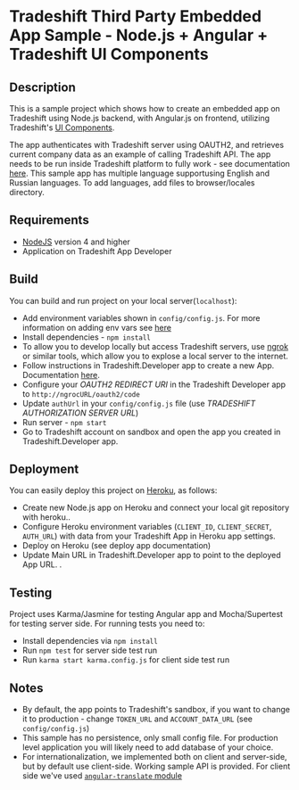 # Tradeshift Third Party Embedded App Sample - Node.js + Angular + Tradeshift UI Components

## Description
This is a sample project which shows how to create an embedded app on Tradeshift using Node.js backend, with Angular.js on frontend, utilizing Tradeshift's [UI Components](http://ui.tradeshift.com).

The app authenticates with Tradeshift server using OAUTH2, and retrieves current company data as an example of calling Tradeshift API.  The app needs to be run inside Tradeshift platform to fully work - see documentation [here](http://apps.tradeshift.com/documentation). This sample app has multiple language supportusing English and Russian languages.  To add languages, add files to browser/locales directory. 

## Requirements
- [NodeJS](https://nodejs.org/en/) version 4 and higher
- Application on Tradeshift App Developer

## Build
You can build and run project on your local server(`localhost`):
- Add environment variables shown in `config/config.js`. For more information on adding env vars see [here](https://github.com/lorenwest/node-config/wiki/Environment-Variables)
- Install dependencies - `npm install`
- To allow you to develop locally but access Tradeshift servers, use [ngrok](https://ngrok.com/docs#expose) or similar tools, which allow you to explose a local server to the internet.
- Follow instructions in Tradeshift.Developer app to create a new App.  Documentation [here](http://apps.tradeshift.com/documentation). 
- Configure your _OAUTH2 REDIRECT URI_ in the Tradeshift Developer app to `http://ngrocURL/oauth2/code` 
- Update `authUrl` in your `config/config.js` file (use _TRADESHIFT AUTHORIZATION SERVER URL_)
- Run server - `npm start` 
- Go to Tradeshift account on sandbox and open the app you created in Tradeshift.Developer app. 

## Deployment
You can easily deploy this project on [Heroku](https://www.heroku.com/), as follows:
- Create new Node.js app on Heroku and connect your local git repository with heroku.. 
- Configure Heroku environment variables (`CLIENT_ID`, `CLIENT_SECRET`, `AUTH_URL`) with data from your Tradeshift App in Heroku app settings.
- Deploy on Heroku (see deploy app documentation)
- Update Main URL in Tradeshift.Developer app to point to the deployed App URL. . 

## Testing
Project uses Karma/Jasmine for testing Angular app and Mocha/Supertest for testing server side. For running tests you need to:
- Install dependencies via `npm install`
- Run `npm test` for server side test run
- Run `karma start karma.config.js` for client side test run

## Notes
- By default, the app points to Tradeshift's sandbox, if you want to change it to production - change `TOKEN_URL` and `ACCOUNT_DATA_URL` (see `config/config.js`)
- This sample has no persistence, only small config file. For production level application you will likely need to add database of your choice. 
- For internationalization, we implemented both on client and server-side, but by default use client-side. Working sample API is provided. For client side we've used [`angular-translate` module](https://angular-translate.github.io/)

